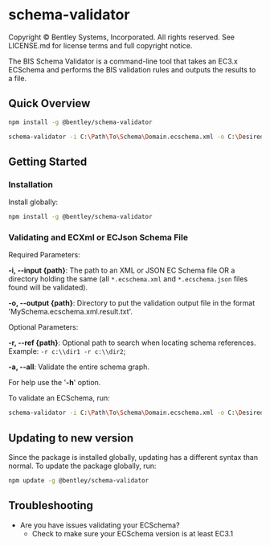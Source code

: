 ﻿# schema-validator

Copyright © Bentley Systems, Incorporated. All rights reserved. See LICENSE.md for license terms and full copyright notice.

The BIS Schema Validator is a command-line tool that takes an EC3.x ECSchema and performs the BIS validation rules and outputs the results to a file.

## Quick Overview

```sh
npm install -g @bentley/schema-validator

schema-validator -i C:\Path\To\Schema\Domain.ecschema.xml -o C:\Desired\Output\Path\ -r C:\Reference\Path1 -r C:\Reference\Path2
```

## Getting Started

### Installation

Install globally:

```sh
npm install -g @bentley/schema-validator
```

### Validating and ECXml or ECJson Schema File

Required Parameters:

**-i, --input {path}**: The path to an XML or JSON EC Schema file OR a directory holding the same (all `*.ecschema.xml` and `*.ecschema.json` files found will be validated).

**-o, --output {path}**: Directory to put the validation output file in the format 'MySchema.ecschema.xml.result.txt'.

Optional Parameters:

**-r, --ref {path}**: Optional path to search when locating schema references. Example: `-r c:\\dir1 -r c:\\dir2`;

**-a, --all**: Validate the entire schema graph.

For help use the '**-h**' option.

To validate an ECSchema, run:

```sh
schema-validator -i C:\Path\To\Schema\Domain.ecschema.xml -o C:\Desired\Output\Path\ -r C:\Reference\Path1 -r C:\Reference\Path2
```

## Updating to new version

Since the package is installed globally, updating has a different syntax than normal. To update the package globally, run:

```sh
npm update -g @bentley/schema-validator
```

## Troubleshooting

- Are you have issues validating your ECSchema?
  - Check to make sure your ECSchema version is at least EC3.1
